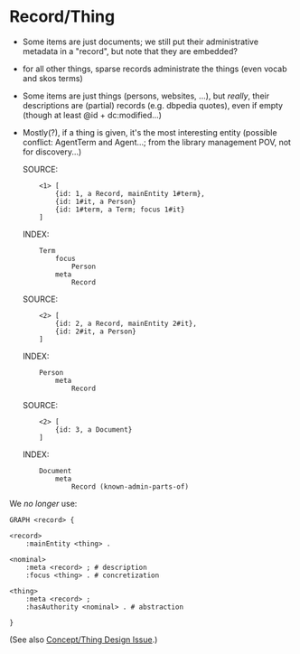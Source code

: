 # Record/Thing

* Some items are just documents; we still put their administrative metadata in a "record", but note that they are embedded?

* for all other things, sparse records administrate the things (even vocab and skos terms)

* Some items are just things (persons, websites, ...), but *really*, their descriptions are (partial) records (e.g. dbpedia quotes), even if empty (though at least @id + dc:modified...)

* Mostly(?), if a thing is given, it's the most interesting entity (possible conflict: AgentTerm and Agent...; from the library management POV, not for discovery...)

    SOURCE:

          <1> [
              {id: 1, a Record, mainEntity 1#term},
              {id: 1#it, a Person}
              {id: 1#term, a Term; focus 1#it}
          ]

    INDEX:

          Term
              focus
                  Person
              meta
                  Record

    SOURCE:

          <2> [
              {id: 2, a Record, mainEntity 2#it},
              {id: 2#it, a Person}
          ]

    INDEX:

          Person
              meta
                  Record

    SOURCE:

          <2> [
              {id: 3, a Document}
          ]

    INDEX:

          Document
              meta
                  Record (known-admin-parts-of)

We *no longer* use:

    GRAPH <record> {

    <record>
        :mainEntity <thing> .

    <nominal>
        :meta <record> ; # description
        :focus <thing> . # concretization

    <thing>
        :meta <record> ;
        :hasAuthority <nominal> . # abstraction

    }

(See also [Concept/Thing Design Issue](https://github.com/libris/definitions/tree/0.5.0/source/doc/issues/concept-thing).)

